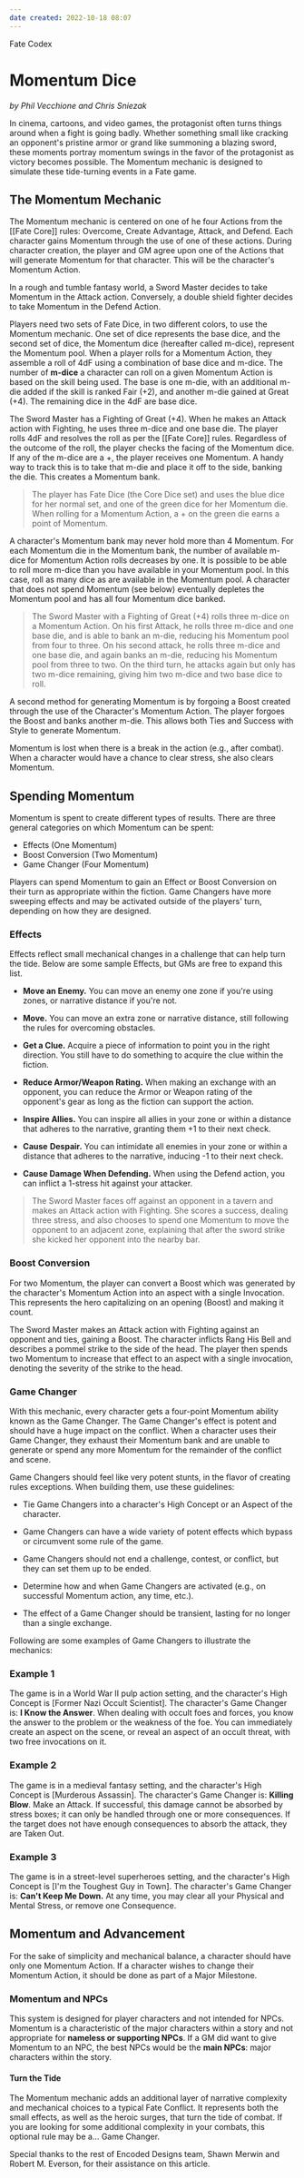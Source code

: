 ```yaml
---
date created: 2022-10-18 08:07
---
```


Fate Codex

# Momentum Dice

_by Phil Vecchione and Chris Sniezak_

In cinema, cartoons, and video games, the protagonist often turns things around when a fight is going badly. Whether something small like cracking an opponent's pristine armor or grand like summoning a blazing sword, these moments portray momentum swings in the favor of the protagonist as victory becomes possible. The Momentum mechanic is designed to simulate these tide-turning events in a Fate game.

## The Momentum Mechanic

The Momentum mechanic is centered on one of 
 he four Actions from the [[Fate Core]] rules: Overcome, Create Advantage, Attack, and Defend. Each character gains Momentum through the use of one of these actions. During character creation, the player and GM agree upon one of the Actions that will generate Momentum for that character. This will be the character's Momentum Action.

In a rough and tumble fantasy world, a Sword Master decides to take Momentum in the Attack action. Conversely, a double shield fighter decides to take Momentum in the Defend Action.

Players need two sets of Fate Dice, in two different colors, to use the Momentum mechanic. One set of dice represents the base dice, and the second set of dice, the Momentum dice (hereafter called m-dice), represent the Momentum pool. When a player rolls for a Momentum Action, they assemble a roll of 4dF using a combination of base dice and m-dice. The number of **m-dice** a character can roll on a given Momentum Action is based on the skill being used. The base is one m-die, with an additional m-die added if the skill is ranked Fair (+2), and another m-die gained at Great (+4). The remaining dice in the 4dF are base dice.

The Sword Master has a Fighting of Great (+4). When he makes an Attack action with Fighting, he uses three m-dice and one base die.  The player rolls 4dF and resolves the roll as per the [[Fate Core]] rules. Regardless of the outcome of the roll, the player checks the facing of the Momentum dice. If any of the m-dice are a +, the player receives one Momentum. A handy way to track this is to take that m-die and place it off to the side, banking the die. This creates a Momentum bank.

> The player has Fate Dice (the Core Dice set) and uses the blue dice for her normal set, and one of the green dice for her Momentum die. When rolling for a Momentum Action, a + on the green die earns a point of Momentum.

A character's Momentum bank may never hold more than 4 Momentum. For each Momentum die in the Momentum bank, the number of available m-dice for Momentum Action rolls decreases by one. It is possible to be able to roll more m-dice than you have available in your Momentum pool. In this case, roll as many dice as are available in the Momentum pool. A character that does not spend Momentum (see below) eventually depletes the Momentum pool and has all four Momentum dice banked.

> The Sword Master with a Fighting of Great (+4) rolls three m-dice on a Momentum Action. On his first Attack, he rolls three m-dice and one base die, and is able to bank an m-die, reducing his Momentum pool from four to three. On his second attack, he rolls three m-dice and one base die, and again banks an m-die, reducing his Momentum pool from three to two. On the third turn, he attacks again but only has two m-dice remaining, giving him two m-dice and two base dice to roll.

A second method for generating Momentum is by forgoing a Boost created through the use of the Character's Momentum Action. The player forgoes the Boost and banks another m-die. This allows both Ties and Success with Style to generate Momentum.

Momentum is lost when there is a break in the action (e.g., after combat). When a character would have a chance to clear stress, she also clears Momentum.

## Spending Momentum

Momentum is spent to create different types of results. There are three general categories on which Momentum can be spent:

- Effects (One Momentum)
- Boost Conversion (Two Momentum)
- Game Changer (Four Momentum)

Players can spend Momentum to gain an Effect or Boost Conversion on their turn as appropriate within the fiction. Game Changers have more sweeping effects and may be activated outside of the players' turn, depending on how they are designed.

### Effects

Effects reflect small mechanical changes in a challenge that can help turn the tide. Below are some sample Effects, but GMs are free to expand this list.

- **Move an Enemy.** You can move an enemy one zone if you're using zones, or narrative distance if you're not.

- **Move.** You can move an extra zone or narrative distance, still following the rules for overcoming obstacles.

- **Get a Clue.** Acquire a piece of information to point you in the right direction. You still have to do something to acquire the clue within the fiction.

- **Reduce Armor/Weapon Rating.** When making an exchange with an   opponent, you can reduce the Armor or Weapon rating of the opponent's gear as long as the fiction can support the action.

- **Inspire Allies.** You can inspire all allies in your zone or within a distance that adheres to the narrative, granting them +1 to their next check.

- **Cause** **Despair.** You can intimidate all enemies in your zone or within a distance that adheres to the narrative, inducing -1 to their next check.

- **Cause Damage When Defending.** When using the Defend action, you can inflict a 1-stress hit against your attacker.

> The Sword Master faces off against an opponent in a tavern and makes an Attack action with Fighting. She scores a success, dealing three stress, and also chooses to spend one Momentum to move the opponent to an adjacent zone, explaining that after the sword strike she kicked her opponent into the nearby bar.

### Boost Conversion

For two Momentum, the player can convert a Boost which was generated by the character's Momentum Action into an aspect with a single Invocation.  This represents the hero capitalizing on an opening (Boost) and making it count.

The Sword Master makes an Attack action with Fighting against an opponent and ties, gaining a Boost. The character inflicts Rang His Bell and describes a pommel strike to the side of the head. The player then spends two Momentum to increase that effect to an aspect with a single invocation, denoting the severity of the strike to the head.

### Game Changer

With this mechanic, every character gets a four-point Momentum ability known as the Game Changer. The Game Changer's effect is potent and should have a huge impact on the conflict. When a character uses their Game Changer, they exhaust their Momentum bank and are unable to generate or spend any more Momentum for the remainder of the conflict and scene.

Game Changers should feel like very potent stunts, in the flavor of creating rules exceptions. When building them, use these guidelines:

- Tie Game Changers into a character's High Concept or an Aspect of the character.

- Game Changers can have a wide variety of potent effects which bypass or circumvent some rule of the game.

- Game Changers should not end a challenge, contest, or conflict, but they can set them up to be ended.

- Determine how and when Game Changers are activated (e.g., on successful Momentum action, any time, etc.).

- The effect of a Game Changer should be transient, lasting for no longer than a single exchange.

Following are some examples of Game Changers to illustrate the mechanics:

### Example 1

The game is in a World War II pulp action setting, and the character's High Concept is [Former Nazi Occult Scientist]. The character's Game Changer is: **I Know the Answer**. When dealing with occult foes and forces, you know the answer to the problem or the weakness of the foe. You can immediately create an aspect on the scene, or reveal an aspect of an occult threat, with two free invocations on it.

### Example 2

The game is in a medieval fantasy setting, and the character's High Concept is [Murderous Assassin]. The character's Game Changer is: **Killing Blow**. Make an Attack. If successful, this damage cannot be absorbed by stress boxes; it can only be handled through one or more consequences. If the target does not have enough consequences to absorb the attack, they are Taken Out.

### Example 3

The game is in a street-level superheroes setting, and the character's High Concept is [I'm the Toughest Guy in Town]. The character's Game Changer is: **Can't Keep Me Down.** At any time, you may clear all your Physical and Mental Stress, or remove one Consequence. 

## Momentum and Advancement

For the sake of simplicity and mechanical balance, a character should have only one Momentum Action. If a character wishes to change their Momentum Action, it should be done as part of a Major Milestone.

### Momentum and NPCs

This system is designed for player characters and not intended for NPCs. Momentum is a characteristic of the major characters within a story and not appropriate for **nameless or supporting NPCs**. If a GM did want to give Momentum to an NPC, the best NPCs would be the **main NPCs**: major characters within the story.

#### Turn the Tide

The Momentum mechanic adds an additional layer of narrative complexity and mechanical choices to a typical Fate Conflict. It represents both the small effects, as well as the heroic surges, that turn the tide of combat. If you are looking for some additional complexity in your combats, this optional rule may be a... Game Changer.

Special thanks to the rest of Encoded Designs team, Shawn Merwin and Robert M. Everson, for their assistance on this article.

